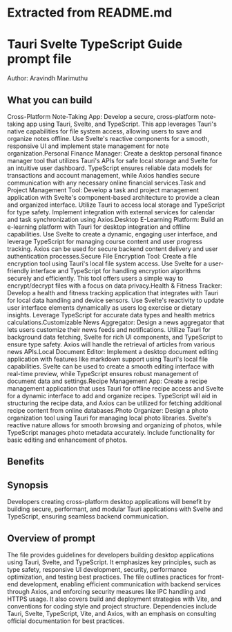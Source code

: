 # Extracted from README.md

# Tauri Svelte TypeScript Guide  prompt file

Author: Aravindh Marimuthu

## What you can build
Cross-Platform Note-Taking App: Develop a secure, cross-platform note-taking app using Tauri, Svelte, and TypeScript. This app leverages Tauri's native capabilities for file system access, allowing users to save and organize notes offline. Use Svelte's reactive components for a smooth, responsive UI and implement state management for note organization.Personal Finance Manager: Create a desktop personal finance manager tool that utilizes Tauri's APIs for safe local storage and Svelte for an intuitive user dashboard. TypeScript ensures reliable data models for transactions and account management, while Axios handles secure communication with any necessary online financial services.Task and Project Management Tool: Develop a task and project management application with Svelte's component-based architecture to provide a clean and organized interface. Utilize Tauri to access local storage and TypeScript for type safety. Implement integration with external services for calendar and task synchronization using Axios.Desktop E-Learning Platform: Build an e-learning platform with Tauri for desktop integration and offline capabilities. Use Svelte to create a dynamic, engaging user interface, and leverage TypeScript for managing course content and user progress tracking. Axios can be used for secure backend content delivery and user authentication processes.Secure File Encryption Tool: Create a file encryption tool using Tauri's local file system access. Use Svelte for a user-friendly interface and TypeScript for handling encryption algorithms securely and efficiently. This tool offers users a simple way to encrypt/decrypt files with a focus on data privacy.Health & Fitness Tracker: Develop a health and fitness tracking application that integrates with Tauri for local data handling and device sensors. Use Svelte's reactivity to update user interface elements dynamically as users log exercise or dietary insights. Leverage TypeScript for accurate data types and health metrics calculations.Customizable News Aggregator: Design a news aggregator that lets users customize their news feeds and notifications. Utilize Tauri for background data fetching, Svelte for rich UI components, and TypeScript to ensure type safety. Axios will handle the retrieval of articles from various news APIs.Local Document Editor: Implement a desktop document editing application with features like markdown support using Tauri's local file capabilities. Svelte can be used to create a smooth editing interface with real-time preview, while TypeScript ensures robust management of document data and settings.Recipe Management App: Create a recipe management application that uses Tauri for offline recipe access and Svelte for a dynamic interface to add and organize recipes. TypeScript will aid in structuring the recipe data, and Axios can be utilized for fetching additional recipe content from online databases.Photo Organizer: Design a photo organization tool using Tauri for managing local photo libraries. Svelte's reactive nature allows for smooth browsing and organizing of photos, while TypeScript manages photo metadata accurately. Include functionality for basic editing and enhancement of photos.

## Benefits


## Synopsis
Developers creating cross-platform desktop applications will benefit by building secure, performant, and modular Tauri applications with Svelte and TypeScript, ensuring seamless backend communication.

## Overview of  prompt
The  file provides guidelines for developers building desktop applications using Tauri, Svelte, and TypeScript. It emphasizes key principles, such as type safety, responsive UI development, security, performance optimization, and testing best practices. The file outlines practices for front-end development, enabling efficient communication with backend services through Axios, and enforcing security measures like IPC handling and HTTPS usage. It also covers build and deployment strategies with Vite, and conventions for coding style and project structure. Dependencies include Tauri, Svelte, TypeScript, Vite, and Axios, with an emphasis on consulting official documentation for best practices.


